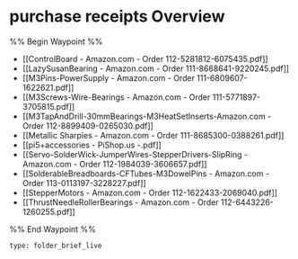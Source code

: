 # purchase receipts Overview

%% Begin Waypoint %%
- [[ControlBoard - Amazon.com - Order 112-5281812-6075435.pdf]]
- [[LazySusanBearing - Amazon.com - Order 111-8668641-9220245.pdf]]
- [[M3Pins-PowerSupply - Amazon.com - Order 111-6809607-1622621.pdf]]
- [[M3Screws-Wire-Bearings - Amazon.com - Order 111-5771897-3705815.pdf]]
- [[M3TapAndDrill-30mmBearings-M3HeatSetInserts-Amazon.com - Order 112-8899409-0265030.pdf]]
- [[Metallic Sharpies - Amazon.com - Order 111-8685300-0388261.pdf]]
- [[pi5+accessories - PiShop.us -.pdf]]
- [[Servo-SolderWick-JumperWires-StepperDrivers-SlipRing - Amazon.com - Order 112-1984039-3606657.pdf]]
- [[SolderableBreadboards-CFTubes-M3DowelPins - Amazon.com - Order 113-0113197-3228227.pdf]]
- [[StepperMotors - Amazon.com - Order 112-1622433-2069040.pdf]]
- [[ThrustNeedleRollerBearings - Amazon.com - Order 112-6443226-1260255.pdf]]

%% End Waypoint %%

 
```ccard
type: folder_brief_live
```
 
